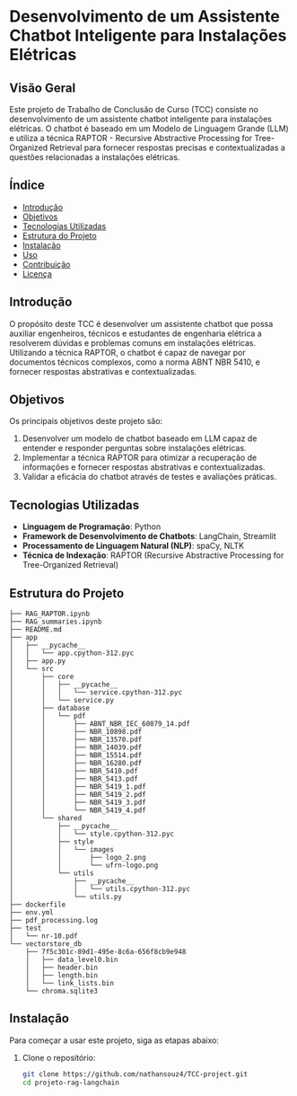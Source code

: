 # Desenvolvimento de um Assistente Chatbot Inteligente para Instalações Elétricas

## Visão Geral

Este projeto de Trabalho de Conclusão de Curso (TCC) consiste no desenvolvimento de um assistente chatbot inteligente para instalações elétricas. O chatbot é baseado em um Modelo de Linguagem Grande (LLM) e utiliza a técnica RAPTOR - Recursive Abstractive Processing for Tree-Organized Retrieval para fornecer respostas precisas e contextualizadas a questões relacionadas a instalações elétricas.

## Índice

- [Introdução](#introdução)
- [Objetivos](#objetivos)
- [Tecnologias Utilizadas](#tecnologias-utilizadas)
- [Estrutura do Projeto](#estrutura-do-projeto)
- [Instalação](#instalação)
- [Uso](#uso)
- [Contribuição](#contribuição)
- [Licença](#licença)

## Introdução

O propósito deste TCC é desenvolver um assistente chatbot que possa auxiliar engenheiros, técnicos e estudantes de engenharia elétrica a resolverem dúvidas e problemas comuns em instalações elétricas. Utilizando a técnica RAPTOR, o chatbot é capaz de navegar por documentos técnicos complexos, como a norma ABNT NBR 5410, e fornecer respostas abstrativas e contextualizadas.

## Objetivos

Os principais objetivos deste projeto são:

1. Desenvolver um modelo de chatbot baseado em LLM capaz de entender e responder perguntas sobre instalações elétricas.
2. Implementar a técnica RAPTOR para otimizar a recuperação de informações e fornecer respostas abstrativas e contextualizadas.
3. Validar a eficácia do chatbot através de testes e avaliações práticas.

## Tecnologias Utilizadas

- **Linguagem de Programação**: Python
- **Framework de Desenvolvimento de Chatbots**: LangChain, Streamlit
- **Processamento de Linguagem Natural (NLP)**: spaCy, NLTK
- **Técnica de Indexação**: RAPTOR (Recursive Abstractive Processing for Tree-Organized Retrieval)

## Estrutura do Projeto

```plaintext
├── RAG_RAPTOR.ipynb
├── RAG_summaries.ipynb
├── README.md
├── app
│   ├── __pycache__
│   │   └── app.cpython-312.pyc
│   ├── app.py
│   └── src
│       ├── core
│       │   ├── __pycache__
│       │   │   └── service.cpython-312.pyc
│       │   └── service.py
│       ├── database
│       │   └── pdf
│       │       ├── ABNT_NBR_IEC_60079_14.pdf
│       │       ├── NBR_10898.pdf
│       │       ├── NBR_13570.pdf
│       │       ├── NBR_14039.pdf
│       │       ├── NBR_15514.pdf
│       │       ├── NBR_16280.pdf
│       │       ├── NBR_5410.pdf
│       │       ├── NBR_5413.pdf
│       │       ├── NBR_5419_1.pdf
│       │       ├── NBR_5419_2.pdf
│       │       ├── NBR_5419_3.pdf
│       │       └── NBR_5419_4.pdf
│       └── shared
│           ├── __pycache__
│           │   └── style.cpython-312.pyc
│           ├── style
│           │   └── images
│           │       ├── logo_2.png
│           │       └── ufrn-logo.png
│           └── utils
│               ├── __pycache__
│               │   └── utils.cpython-312.pyc
│               └── utils.py
├── dockerfile
├── env.yml
├── pdf_processing.log
├── test
│   └── nr-10.pdf
└── vectorstore_db
    ├── 7f5c301c-89d1-495e-8c6a-656f8cb9e948
    │   ├── data_level0.bin
    │   ├── header.bin
    │   ├── length.bin
    │   └── link_lists.bin
    └── chroma.sqlite3
```

## Instalação

Para começar a usar este projeto, siga as etapas abaixo:

1. Clone o repositório:
   ```bash
   git clone https://github.com/nathansouz4/TCC-project.git
   cd projeto-rag-langchain
   ```
